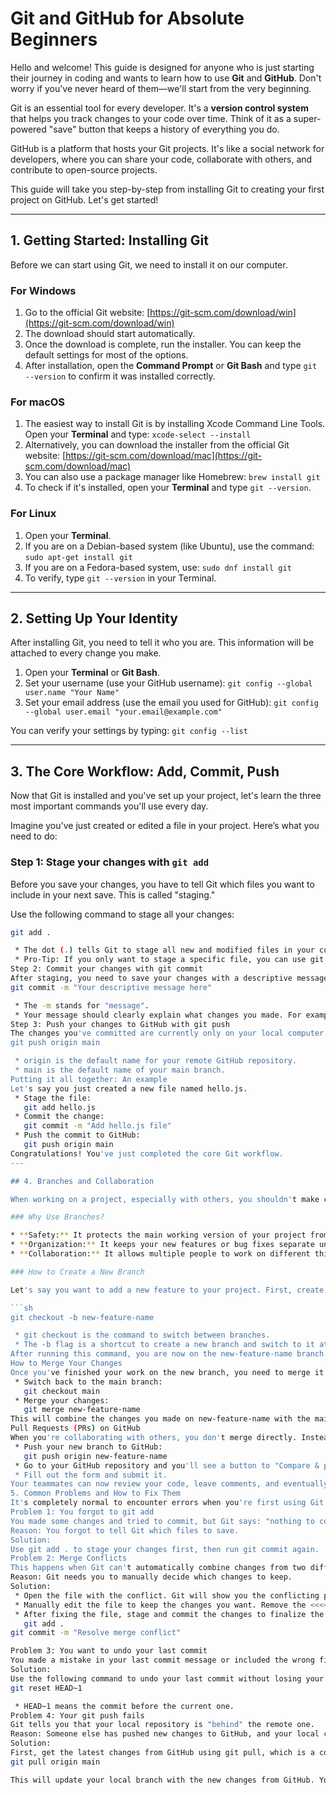 # Git and GitHub for Absolute Beginners

Hello and welcome! This guide is designed for anyone who is just starting their journey in coding and wants to learn how to use **Git** and **GitHub**. Don't worry if you've never heard of them—we'll start from the very beginning.

Git is an essential tool for every developer. It's a **version control system** that helps you track changes to your code over time. Think of it as a super-powered "save" button that keeps a history of everything you do.

GitHub is a platform that hosts your Git projects. It's like a social network for developers, where you can share your code, collaborate with others, and contribute to open-source projects.

This guide will take you step-by-step from installing Git to creating your first project on GitHub. Let's get started!

---

## 1. Getting Started: Installing Git

Before we can start using Git, we need to install it on our computer.

### For Windows

1. Go to the official Git website: [https://git-scm.com/download/win](https://git-scm.com/download/win)
2. The download should start automatically.
3. Once the download is complete, run the installer. You can keep the default settings for most of the options.
4. After installation, open the **Command Prompt** or **Git Bash** and type `git --version` to confirm it was installed correctly.

### For macOS

1. The easiest way to install Git is by installing Xcode Command Line Tools. Open your **Terminal** and type: `xcode-select --install`
2. Alternatively, you can download the installer from the official Git website: [https://git-scm.com/download/mac](https://git-scm.com/download/mac)
3. You can also use a package manager like Homebrew: `brew install git`
4. To check if it's installed, open your **Terminal** and type `git --version`.

### For Linux

1. Open your **Terminal**.
2. If you are on a Debian-based system (like Ubuntu), use the command: `sudo apt-get install git`
3. If you are on a Fedora-based system, use: `sudo dnf install git`
4. To verify, type `git --version` in your Terminal.

---

## 2. Setting Up Your Identity

After installing Git, you need to tell it who you are. This information will be attached to every change you make.

1. Open your **Terminal** or **Git Bash**.
2. Set your username (use your GitHub username): `git config --global user.name "Your Name"`
3. Set your email address (use the email you used for GitHub): `git config --global user.email "your.email@example.com"`

You can verify your settings by typing: `git config --list`

---

## 3. The Core Workflow: Add, Commit, Push

Now that Git is installed and you've set up your project, let's learn the three most important commands you'll use every day.

Imagine you've just created or edited a file in your project. Here’s what you need to do:

### Step 1: Stage your changes with `git add`

Before you save your changes, you have to tell Git which files you want to include in your next save. This is called "staging."

Use the following command to stage all your changes:

```sh
git add .

 * The dot (.) tells Git to stage all new and modified files in your current folder.
 * Pro-Tip: If you only want to stage a specific file, you can use git add <filename.txt>.
Step 2: Commit your changes with git commit
After staging, you need to save your changes with a descriptive message. A commit is like taking a snapshot of your project at a specific point in time.
git commit -m "Your descriptive message here"

 * The -m stands for "message".
 * Your message should clearly explain what changes you made. For example: "Add user authentication feature" or "Fix bug in login page."
Step 3: Push your changes to GitHub with git push
The changes you've committed are currently only on your local computer. To upload them to your GitHub repository, you need to "push" them.
git push origin main

 * origin is the default name for your remote GitHub repository.
 * main is the default name of your main branch.
Putting it all together: An example
Let's say you just created a new file named hello.js.
 * Stage the file:
   git add hello.js
 * Commit the change:
   git commit -m "Add hello.js file"
 * Push the commit to GitHub:
   git push origin main
Congratulations! You've just completed the core Git workflow.
---

## 4. Branches and Collaboration

When working on a project, especially with others, you shouldn't make changes directly to the main code. Instead, you create a new "branch" for your work. Think of a branch as a separate timeline or a parallel version of your project.

### Why Use Branches?

* **Safety:** It protects the main working version of your project from breaking.
* **Organization:** It keeps your new features or bug fixes separate until they are ready.
* **Collaboration:** It allows multiple people to work on different things at the same time without interfering with each other.

### How to Create a New Branch

Let's say you want to add a new feature to your project. First, create a new branch:

```sh
git checkout -b new-feature-name

 * git checkout is the command to switch between branches.
 * The -b flag is a shortcut to create a new branch and switch to it at the same time.
After running this command, you are now on the new-feature-name branch. Any commits you make will be saved on this branch.
How to Merge Your Changes
Once you've finished your work on the new branch, you need to merge it back into the main branch.
 * Switch back to the main branch:
   git checkout main
 * Merge your changes:
   git merge new-feature-name
This will combine the changes you made on new-feature-name with the main branch.
Pull Requests (PRs) on GitHub
When you're collaborating with others, you don't merge directly. Instead, you create a Pull Request (PR) on GitHub. A PR is a way to propose your changes and ask others to review them before they are merged.
 * Push your new branch to GitHub:
   git push origin new-feature-name
 * Go to your GitHub repository and you'll see a button to "Compare & pull request."
 * Fill out the form and submit it.
Your teammates can now review your code, leave comments, and eventually merge your changes.
5. Common Problems and How to Fix Them
It's completely normal to encounter errors when you're first using Git. Here are some of the most common issues and how you can resolve them.
Problem 1: You forgot to git add
You made some changes and tried to commit, but Git says: "nothing to commit, working tree clean."
Reason: You forgot to tell Git which files to save.
Solution:
Use git add . to stage your changes first, then run git commit again.
Problem 2: Merge Conflicts
This happens when Git can't automatically combine changes from two different branches. It means two people edited the same part of a file in different ways.
Reason: Git needs you to manually decide which changes to keep.
Solution:
 * Open the file with the conflict. Git will show you the conflicting parts, marked with <<<<<<<, =======, and >>>>>>>.
 * Manually edit the file to keep the changes you want. Remove the <<<<<<<, =======, and >>>>>>> markers.
 * After fixing the file, stage and commit the changes to finalize the merge:
   git add .
git commit -m "Resolve merge conflict"

Problem 3: You want to undo your last commit
You made a mistake in your last commit message or included the wrong files.
Solution:
Use the following command to undo your last commit without losing your changes. The changes will be back in your staging area, and you can commit again with a new message.
git reset HEAD~1

 * HEAD~1 means the commit before the current one.
Problem 4: Your git push fails
Git tells you that your local repository is "behind" the remote one.
Reason: Someone else has pushed new changes to GitHub, and your local copy is not up to date.
Solution:
First, get the latest changes from GitHub using git pull, which is a combination of fetching and merging.
git pull origin main

This will update your local branch with the new changes from GitHub. You may need to resolve any merge conflicts that arise. After a successful git pull, you can then git push your changes.

